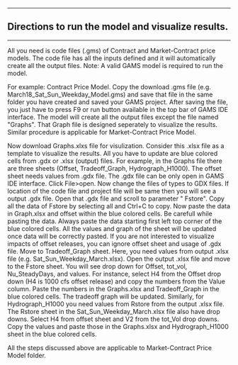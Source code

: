 _________________________________________________________________________________________________
## Directions to run the model and visualize results.  
_________________________________________________________________________________________________

All you need is code files (.gms) of Contract and Market-Contract price models. The code file has all the inputs defined and it will automatically create all the output files. 
Note: A valid GAMS model is required to run the model.

For example: Contract Price Model. Copy the download .gms file (e.g. March18_Sat_Sun_Weekday_Model.gms) and save that file in the same folder you have created and saved your GAMS project. After saving the file, you just have to press F9 or run button available in the top bar of GAMS IDE interface.  The model will create all the output files except the file named "Graphs". That Graph file is designed seperately to visualize the results. Similar procedure is applicable for Market-Contract Price Model.

Now download Graphs.xlxs file for visulization. Consider this .xlsx file as a template to visualize the results. All you have to update are blue colored cells from .gdx or .xlsx (output) files. For example, in the Graphs file there are three sheets (Offset, Tradeoff_Graph, Hydrograph_H1000). The offset sheet needs values from .gdx file. The .gdx file can be only open in GAMS IDE interface. Click File>open. Now change the files of types to GDX files. If location of the code file and project file will be same then you will see a output .gdx file. Open that .gdx file and scroll to parameter " Fstore". Copy all the data of Fstore by selecting all and Ctrl+C to copy. Now paste the data in Graph.xlsx and offset within the blue colored cells. Be carefull while pasting the data. Always paste the data starting first left top corner of the blue colored cells. All the values and graph of the sheet will be updated once data will be correctly pasted. If you are not interested to visualize impacts of offset releases, you can ignore offset sheet and usage of .gdx file. 
Move to Tradeoff_Graph sheet. Here, you need values from output .xlsx file (e.g. Sat_Sun_Weekday_March.xlsx). Open the output .xlsx file and move to the Fstore sheet. You will see drop down for Offset, tot_vol, Nu_SteadyDays, and values. For instance,  select H4 from the Offset drop down (H4 is 1000 cfs offset release) and copy the numbers from the Value column. Paste the numbers in the Graphs.xlsx and Tradeoff_Graph in the blue colored cells. The tradeoff graph will be updated. Similarly, for Hydrograph_H1000 you need values from Rstore from the output .xlsx file.  The Rstore sheet in the Sat_Sun_Weekday_March.xlsx file also have drop downs. Select H4 from offset sheet and V2 from the tot_Vol drop downs. Copy the values and paste those in the Graphs.xlsx and Hydrograph_H1000 sheet in the blue colored cells.

All the steps discussed above are applicable to Market-Contract Price Model folder.
